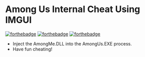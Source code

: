 # Among Us Internal Cheat Using IMGUI
[![forthebadge](https://forthebadge.com/images/badges/powered-by-pull-requests.svg)](https://forthebadge.com) [![forthebadge](https://forthebadge.com/images/badges/built-by-developers.svg)](https://forthebadge.com) [![forthebadge](https://forthebadge.com/images/badges/made-with-c-plus-plus.svg)](https://forthebadge.com)
 * Inject the AmongMe.DLL into the AmongUs.EXE process.
 * Have fun cheating!
